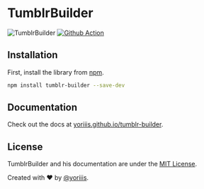 # TumblrBuilder

![TumblrBuilder](https://img.shields.io/badge/tumblr--builder-v2.0.0-001935.svg?style=for-the-badge) [![Github Action](https://img.shields.io/github/workflow/status/yoriiis/tumblr-builder/CI/master?style=for-the-badge)](https://github.com/yoriiis/tumblr-builder/actions)

## Installation

First, install the library from [npm](https://www.npmjs.com/package/tumblr-builder).

```bash
npm install tumblr-builder --save-dev
```

## Documentation

Check out the docs at [yoriiis.github.io/tumblr-builder](https://yoriiis.github.io/tumblr-builder).

## License

TumblrBuilder and his documentation are under the [MIT License](http://opensource.org/licenses/MIT).

Created with ♥ by [@yoriiis](http://github.com/yoriiis).
